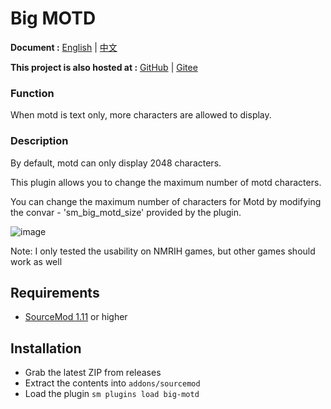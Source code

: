 # Big MOTD

**Document :**  [English](./readme.md) | [中文](./readme_CN.md)

**This project is also hosted at :**  [GitHub](https://github.com/f1f88/big-motd) | [Gitee](https://gitee.com/f1f88/big-motd)

### Function

When motd is text only, more characters are allowed to display.

### Description

By default, motd can only display 2048 characters.

This plugin allows you to change the maximum number of motd characters.

You can change the maximum number of characters for Motd by modifying the convar - 'sm_big_motd_size' provided by the plugin.

![image](./img/Img_231016_211008.png)

Note: I only tested the usability on NMRIH games, but other games should work as well

## Requirements

- [SourceMod 1.11](https://www.sourcemod.net/downloads.php?branch=stable) or higher

## Installation
- Grab the latest ZIP from releases
- Extract the contents into `addons/sourcemod`
- Load the plugin `sm plugins load big-motd`
